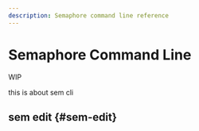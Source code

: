 ```yaml
---
description: Semaphore command line reference
---
```


# Semaphore Command Line

WIP

this is about sem cli

## sem edit {#sem-edit}